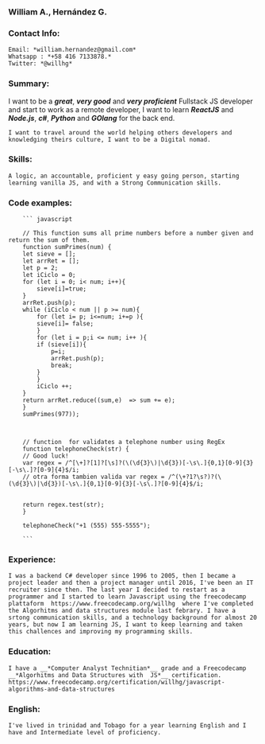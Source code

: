 
### William A., Hernández G. 
### __Contact Info:__ 
    Email: *william.hernandez@gmail.com*
    Whatsapp : *+58 416 7133878.*
    Twitter: *@willhg*


### __Summary:__
   I want to be a *__great__*, *__very good__* and *__very proficient__* Fullstack JS developer and start to work as a remote developer, I want to learn __*ReactJS*__ and __*Node.js*__, __*c#*__, __*Python*__ and __*GOlang*__ for the back end. 

    I want to travel around the world helping others developers and knowledging theirs culture, I want to be a Digital nomad.

### __Skills:__
    A logic, an accountable, proficient y easy going person, starting learning vanilla JS, and with a Strong Communication skills.   

### __Code examples:__

        ``` javascript

        // This function sums all prime numbers before a number given and return the sum of them.
        function sumPrimes(num) {
        let sieve = [];
        let arrRet = [];
        let p = 2;
        let iCiclo = 0; 
        for (let i = 0; i< num; i++){
            sieve[i]=true;
        }
        arrRet.push(p);
        while (iCiclo < num || p >= num){
            for (let i= p; i<=num; i+=p ){
            sieve[i]= false;
            }
            for (let i = p;i <= num; i++ ){
            if (sieve[i]){
                p=i;
                arrRet.push(p);
                break;
            }
            }
            iCiclo ++;
        }
        return arrRet.reduce((sum,e)  => sum += e);
        }
        sumPrimes(977));



        // function  for validates a telephone number using RegEx
        function telephoneCheck(str) {
        // Good luck!
        var regex = /^[\+]?[1]?[\s]?(\(\d{3}\)|\d{3})[-\s\.]{0,1}[0-9]{3}[-\s\.]?[0-9]{4}$/i;
        // otra forma tambien valida var regex = /^(\+?1?\s?)?(\(\d{3}\)|\d{3})[-\s\.]{0,1}[0-9]{3}[-\s\.]?[0-9]{4}$/i;


        return regex.test(str);  
        }

        telephoneCheck("+1 (555) 555-5555");

        ```


### __Experience__:

    I was a backend C# developer since 1996 to 2005, then I became a project leader and then a project manager until 2016, I've been an IT recruiter since then. The last year I decided to restart as a programmer and I started to learn Javascript using the freecodecamp plattaform  https://www.freecodecamp.org/willhg  where I've completed the Algorhitms and data structures module last febrary. I have a srtong communication skills, and a technology background for almost 20 years, but now I am learning JS, I want to keep learning and taken this challences and improving my programming skills.   

### __Education__:
  
    I have a __*Computer Analyst Technitian*__ grade and a Freecodecamp __*Algorhitms and Data Structures with  JS*__ certification. https://www.freecodecamp.org/certification/willhg/javascript-algorithms-and-data-structures 


###  __English:__

    I've lived in trinidad and Tobago for a year learning English and I have and Intermediate level of proficiency.




